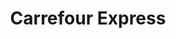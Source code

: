 ---
title: "Carrefour Express"
url: /ciudad-autonoma-de-buenos-aires/carrefour-express-hipolito-yrigoyen/
shop: Lebensmittel
---